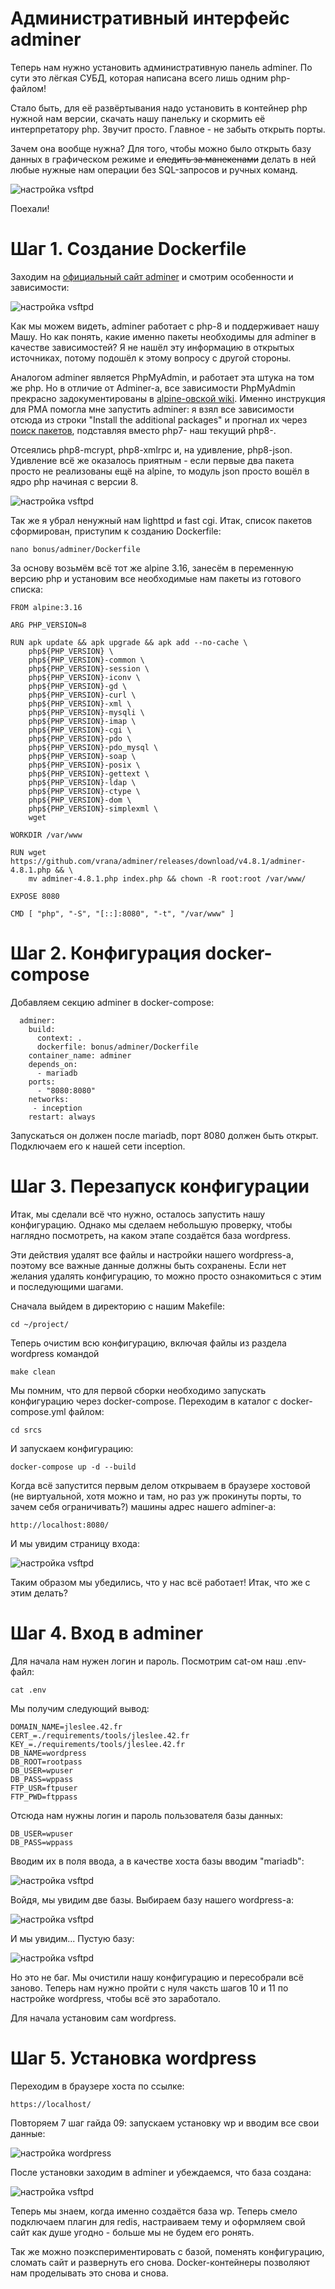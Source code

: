 # Административный интерфейс adminer

Теперь нам нужно установить административную панель adminer. По сути это лёгкая СУБД, которая написана всего лишь одним php-файлом!

Стало быть, для её развёртывания надо установить в контейнер php нужной нам версии, скачать нашу панельку и скормить её интерпретатору php. Звучит просто. Главное - не забыть открыть порты.

Зачем она вообще нужна? Для того, чтобы можно было открыть базу данных в графическом режиме и ~~следить за манекенами~~ делать в ней любые нужные нам операции без SQL-запросов и ручных команд.

![настройка vsftpd](media/stickers/manekens.png)

Поехали!

# Шаг 1. Создание Dockerfile

Заходим на [официальный сайт adminer](https://www.adminer.org/ "скачать adminer") и смотрим особенности и зависимости:

![настройка vsftpd](media/bonus_part/step_12.png)

Как мы можем видеть, adminer работает с php-8 и поддерживает нашу Машу. Но как понять, какие именно пакеты необходимы для adminer в качестве зависимостей? Я не нашёл эту информацию в открытых источниках, потому подошёл к этому вопросу с другой стороны.

Аналогом adminer является PhpMyAdmin, и работает эта штука на том же php. Но в отличие от Adminer-а, все зависимости PhpMyAdmin прекрасно задокументированы в [alpine-овской wiki](https://wiki.alpinelinux.org/wiki/PhpMyAdmin "список пакетов для PMA"). Именно инструкция для PMA помогла мне запустить adminer: я взял все зависимости отсюда из строки "Install the additional packages" и прогнал их через [поиск пакетов](https://pkgs.alpinelinux.org/packages?name=&branch=edge&repo=&arch=&maintainer= "поиск пакетов alpine"), подставляя вместо php7- наш текущий php8-.

Отсеялись php8-mcrypt, php8-xmlrpc и, на удивление, php8-json. Удивление всё же оказалось приятным - если первые два пакета просто не реализованы ещё на alpine, то модуль json просто вошёл в ядро php начиная с версии 8.

![настройка vsftpd](media/stickers/delete.png)

Так же я убрал ненужный нам lighttpd и fast cgi. Итак, список пакетов сформирован, приступим к созданию Dockerfile:

``nano bonus/adminer/Dockerfile``

За основу возьмём всё тот же alpine 3.16, занесём в переменную версию php и установим все необходимые нам пакеты из готового списка:

```
FROM alpine:3.16

ARG PHP_VERSION=8

RUN apk update && apk upgrade && apk add --no-cache \
    php${PHP_VERSION} \
    php${PHP_VERSION}-common \
    php${PHP_VERSION}-session \
    php${PHP_VERSION}-iconv \
    php${PHP_VERSION}-gd \
    php${PHP_VERSION}-curl \
    php${PHP_VERSION}-xml \
    php${PHP_VERSION}-mysqli \
    php${PHP_VERSION}-imap \
    php${PHP_VERSION}-cgi \
    php${PHP_VERSION}-pdo \
    php${PHP_VERSION}-pdo_mysql \
    php${PHP_VERSION}-soap \
    php${PHP_VERSION}-posix \
    php${PHP_VERSION}-gettext \
    php${PHP_VERSION}-ldap \
    php${PHP_VERSION}-ctype \
    php${PHP_VERSION}-dom \
    php${PHP_VERSION}-simplexml \
    wget

WORKDIR /var/www

RUN wget https://github.com/vrana/adminer/releases/download/v4.8.1/adminer-4.8.1.php && \
    mv adminer-4.8.1.php index.php && chown -R root:root /var/www/

EXPOSE 8080

CMD	[ "php", "-S", "[::]:8080", "-t", "/var/www" ]
```

# Шаг 2. Конфигурация docker-compose

Добавляем секцию adminer в docker-compose:

```
  adminer:
    build:
      context: .
      dockerfile: bonus/adminer/Dockerfile
    container_name: adminer
    depends_on:
      - mariadb
    ports:
      - "8080:8080"
    networks:
     - inception
    restart: always
```

Запускаться он должен после mariadb, порт 8080 должен быть открыт. Подключаем его к нашей сети inception.

# Шаг 3. Перезапуск конфигурации

Итак, мы сделали всё что нужно, осталось запустить нашу конфигурацию. Однако мы сделаем небольшую проверку, чтобы наглядно посмотреть, на каком этапе создаётся база wordpress.

Эти действия удалят все файлы и настройки нашего wordpress-а, поэтому все важные данные должны быть сохранены. Если нет желания удалять конфигурацию, то можно просто ознакомиться с этим и последующими шагами.

Сначала выйдем в директорию с нашим Makefile:

``cd ~/project/``

Теперь очистим всю конфигурацию, включая файлы из раздела wordpress командой

``make clean``

Мы помним, что для первой сборки необходимо запускать конфигурацию через docker-compose. Переходим в каталог с docker-compose.yml файлом:

``cd srcs``

И запускаем конфигурацию:

``docker-compose up -d --build``

Когда всё запустится первым делом открываем в браузере хостовой (не виртуальной, хотя можно и там, но раз уж прокинуты порты, то зачем себя ограничивать?) машины адрес нашего adminer-а:

``http://localhost:8080/``

И мы увидим страницу входа:

![настройка vsftpd](media/bonus_part/step_13.png)

Таким образом мы убедились, что у нас всё работает! Итак, что же с этим делать?

# Шаг 4. Вход в adminer

Для начала нам нужен логин и пароль. Посмотрим cat-ом наш .env-файл:

``cat .env``

Мы получим следующий вывод:

```
DOMAIN_NAME=jleslee.42.fr
CERT_=./requirements/tools/jleslee.42.fr
KEY_=./requirements/tools/jleslee.42.fr
DB_NAME=wordpress
DB_ROOT=rootpass
DB_USER=wpuser
DB_PASS=wppass
FTP_USR=ftpuser
FTP_PWD=ftppass
```

Отсюда нам нужны логин и пароль пользователя базы данных:

```
DB_USER=wpuser
DB_PASS=wppass
```

Вводим их в поля ввода, а в качестве хоста базы вводим "mariadb":

![настройка vsftpd](media/bonus_part/step_14.png)

Войдя, мы увидим две базы. Выбираем базу нашего wordpress-а:

![настройка vsftpd](media/bonus_part/step_15.png)

И мы увидим... Пустую базу:

![настройка vsftpd](media/bonus_part/step_16.png)

Но это не баг. Мы очистили нашу конфигурацию и пересобрали всё заново. Теперь нам нужно пройти с нуля чаксть шагов 10 и 11 по настройке wordpress, чтобы всё это заработало.

Для начала установим сам wordpress.

# Шаг 5. Установка wordpress

Переходим в браузере хоста по ссылке:

``https://localhost/``

Повторяем 7 шаг гайда 09: запускаем установку wp и вводим все свои данные:

![настройка wordpress](media/docker_wordpress/records.png)

После установки заходим в adminer и убеждаемся, что база создана:

![настройка vsftpd](media/bonus_part/step_17.png)

Теперь мы знаем, когда именно создаётся база wp. Теперь смело подключаем плагин для redis, настраиваем тему и оформляем свой сайт как душе угодно - больше мы не будем его ронять.

Так же можно поэкспериментировать с базой, поменять конфигурацию, сломать сайт и развернуть его снова. Docker-контейнеры позволяют нам проделывать это снова и снова.
